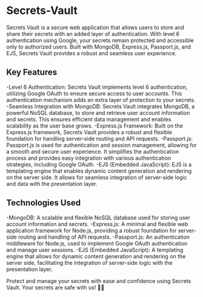 # Secrets-Vault
Secrets Vault is a secure web application that allows users to store and share their secrets with an added layer of authentication. With level 6 authentication using Google, your secrets remain protected and accessible only to authorized users. Built with MongoDB, Express.js, Passport.js, and EJS, Secrets Vault provides a robust and seamless user experience.

## Key Features
-Level 6 Authentication: Secrets Vault implements level 6 authentication, utilizing Google OAuth to ensure secure access to user accounts. This authentication mechanism adds an extra layer of protection to your secrets.
-Seamless Integration with MongoDB: Secrets Vault integrates MongoDB, a powerful NoSQL database, to store and retrieve user account information and secrets. This ensures efficient data management and enables scalability as the user base grows.
-Express.js Framework: Built on the Express.js framework, Secrets Vault provides a robust and flexible foundation for handling server-side routing and API requests.
-Passport.js: Passport.js is used for authentication and session management, allowing for a smooth and secure user experience. It simplifies the authentication process and provides easy integration with various authentication strategies, including Google OAuth.
-EJS (Embedded JavaScript): EJS is a templating engine that enables dynamic content generation and rendering on the server side. It allows for seamless integration of server-side logic and data with the presentation layer.

## Technologies Used
-MongoDB: A scalable and flexible NoSQL database used for storing user account information and secrets.
-Express.js: A minimal and flexible web application framework for Node.js, providing a robust foundation for server-side routing and handling of API requests.
-Passport.js: An authentication middleware for Node.js, used to implement Google OAuth authentication and manage user sessions.
-EJS (Embedded JavaScript): A templating engine that allows for dynamic content generation and rendering on the server side, facilitating the integration of server-side logic with the presentation layer.

Protect and manage your secrets with ease and confidence using Secrets Vault. Your secrets are safe with us! 🔐✨





